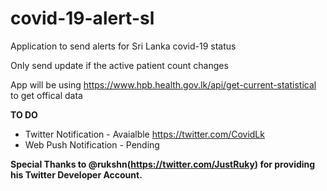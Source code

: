 # covid-19-alert-sl
Application to send alerts for Sri Lanka covid-19 status

Only send update if the active patient count changes

App will be using  https://www.hpb.health.gov.lk/api/get-current-statistical to get offical data


**TO DO** 

 - Twitter Notification - Avaialble  https://twitter.com/CovidLk
 - Web Push Notification - Pending

**Special Thanks to @rukshn(https://twitter.com/JustRuky) for providing his Twitter Developer Account.**
